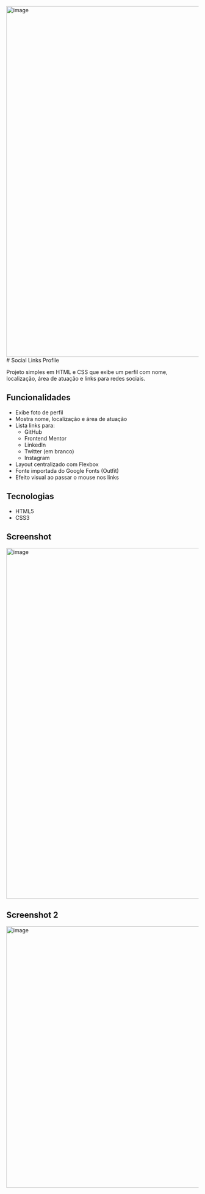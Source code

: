 <img width="1330" height="920" alt="image" src="https://github.com/user-attachments/assets/7b2ca39f-1690-4fae-a2fd-99aa47726238" /># Social Links Profile

Projeto simples em HTML e CSS que exibe um perfil com nome, localização, área de atuação e links para redes sociais.

## Funcionalidades

- Exibe foto de perfil
- Mostra nome, localização e área de atuação
- Lista links para:
  - GitHub
  - Frontend Mentor
  - LinkedIn
  - Twitter (em branco)
  - Instagram
- Layout centralizado com Flexbox
- Fonte importada do Google Fonts (Outfit)
- Efeito visual ao passar o mouse nos links

## Tecnologias

- HTML5
- CSS3

## Screenshot

<img width="1330" height="920" alt="image" src="https://github.com/user-attachments/assets/c58d422b-d71b-4227-9f59-3ab58e62bad6" />

## Screenshot 2

<img width="994" height="686" alt="image" src="https://github.com/user-attachments/assets/529fe88c-155d-469e-87c2-b2a50828a8b8" />
